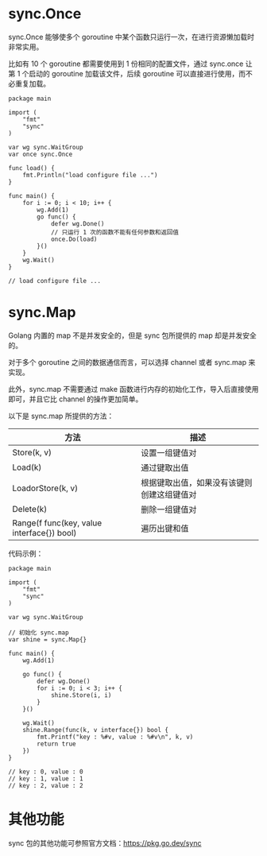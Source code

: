 # sync.Once

sync.Once 能够使多个 goroutine 中某个函数只运行一次，在进行资源懒加载时非常实用。

比如有 10 个 goroutine 都需要使用到 1 份相同的配置文件，通过 sync.once 让第 1 个启动的 goroutine 加载该文件，后续 goroutine 可以直接进行使用，而不必重复加载。

```
package main

import (
	"fmt"
	"sync"
)

var wg sync.WaitGroup
var once sync.Once

func load() {
	fmt.Println("load configure file ...")
}

func main() {
	for i := 0; i < 10; i++ {
		wg.Add(1)
		go func() {
			defer wg.Done()
			// 只运行 1 次的函数不能有任何参数和返回值
			once.Do(load)
		}()
	}
	wg.Wait()
}

// load configure file ...
```

# sync.Map

Golang 内置的 map 不是并发安全的，但是 sync 包所提供的 map 却是并发安全的。

对于多个 goroutine 之间的数据通信而言，可以选择 channel 或者 sync.map 来实现。

此外，sync.map 不需要通过 make 函数进行内存的初始化工作，导入后直接使用即可，并且它比 channel 的操作更加简单。

以下是 sync.map 所提供的方法：

| 方法                                       | 描述                                       |
| ------------------------------------------ | ------------------------------------------ |
| Store(k, v)                                | 设置一组键值对                             |
| Load(k)                                    | 通过键取出值                               |
| LoadorStore(k, v)                          | 根据键取出值，如果没有该键则创建这组键值对 |
| Delete(k)                                  | 删除一组键值对                             |
| Range(f func(key, value interface{}) bool) | 遍历出键和值                               |

代码示例：

```
package main

import (
	"fmt"
	"sync"
)

var wg sync.WaitGroup

// 初始化 sync.map
var shine = sync.Map{}

func main() {
	wg.Add(1)

	go func() {
		defer wg.Done()
		for i := 0; i < 3; i++ {
			shine.Store(i, i)
		}
	}()

	wg.Wait()
	shine.Range(func(k, v interface{}) bool {
		fmt.Printf("key : %#v, value : %#v\n", k, v)
		return true
	})
}

// key : 0, value : 0
// key : 1, value : 1
// key : 2, value : 2
```

# 其他功能

sync 包的其他功能可参照官方文档：https://pkg.go.dev/sync
